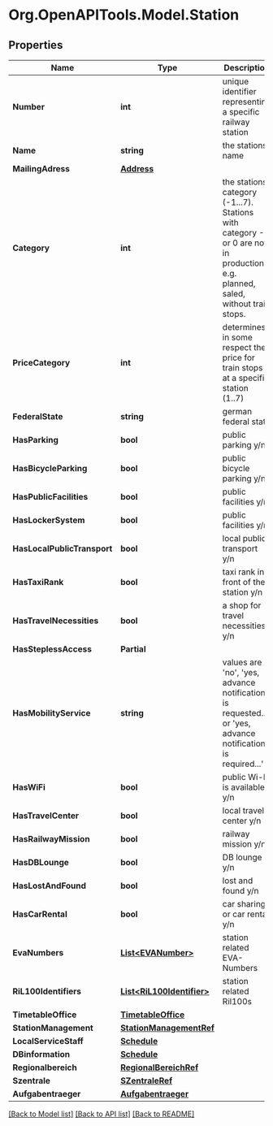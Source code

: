 # Org.OpenAPITools.Model.Station
## Properties

Name | Type | Description | Notes
------------ | ------------- | ------------- | -------------
**Number** | **int** | unique identifier representing a specific railway station | [optional] 
**Name** | **string** | the stations name | [optional] 
**MailingAdress** | [**Address**](Address.md) |  | [optional] 
**Category** | **int** | the stations category (-1...7). Stations with category -1 or 0 are not in production, e.g. planned, saled, without train stops. | [optional] 
**PriceCategory** | **int** | determines in some respect the price for train stops at a specific station (1..7) | [optional] 
**FederalState** | **string** | german federal state | [optional] 
**HasParking** | **bool** | public parking y/n | [optional] 
**HasBicycleParking** | **bool** | public bicycle parking y/n | [optional] 
**HasPublicFacilities** | **bool** | public facilities y/n | [optional] 
**HasLockerSystem** | **bool** | public facilities y/n | [optional] 
**HasLocalPublicTransport** | **bool** | local public transport y/n | [optional] 
**HasTaxiRank** | **bool** | taxi rank in front of the station y/n | [optional] 
**HasTravelNecessities** | **bool** | a shop for travel necessities y/n | [optional] 
**HasSteplessAccess** | **Partial** |  | [optional] 
**HasMobilityService** | **string** | values are &#39;no&#39;, &#39;yes, advance notification is requested...&#39; or &#39;yes, advance notification is required...&#39; | [optional] 
**HasWiFi** | **bool** | public Wi-Fi is available y/n | [optional] 
**HasTravelCenter** | **bool** | local travel center y/n | [optional] 
**HasRailwayMission** | **bool** | railway mission y/n | [optional] 
**HasDBLounge** | **bool** | DB lounge y/n | [optional] 
**HasLostAndFound** | **bool** | lost and found y/n | [optional] 
**HasCarRental** | **bool** | car sharing or car rental y/n | [optional] 
**EvaNumbers** | [**List&lt;EVANumber&gt;**](EVANumber.md) | station related EVA-Numbers | [optional] 
**RiL100Identifiers** | [**List&lt;RiL100Identifier&gt;**](RiL100Identifier.md) | station related Ril100s | [optional] 
**TimetableOffice** | [**TimetableOffice**](TimetableOffice.md) |  | [optional] 
**StationManagement** | [**StationManagementRef**](StationManagementRef.md) |  | [optional] 
**LocalServiceStaff** | [**Schedule**](Schedule.md) |  | [optional] 
**DBinformation** | [**Schedule**](Schedule.md) |  | [optional] 
**Regionalbereich** | [**RegionalBereichRef**](RegionalBereichRef.md) |  | [optional] 
**Szentrale** | [**SZentraleRef**](SZentraleRef.md) |  | [optional] 
**Aufgabentraeger** | [**Aufgabentraeger**](Aufgabentraeger.md) |  | [optional] 

[[Back to Model list]](../README.md#documentation-for-models) [[Back to API list]](../README.md#documentation-for-api-endpoints) [[Back to README]](../README.md)

